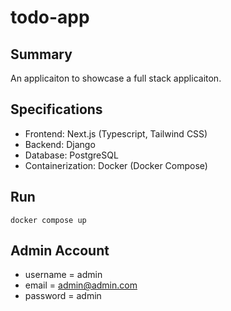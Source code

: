 # todo-app

## Summary

An applicaiton to showcase a full stack applicaiton.

## Specifications

* Frontend: Next.js (Typescript, Tailwind CSS)
* Backend: Django
* Database: PostgreSQL
* Containerization: Docker (Docker Compose)

## Run

```console
docker compose up
```

## Admin Account

* username = admin
* email = admin@admin.com
* password = admin
